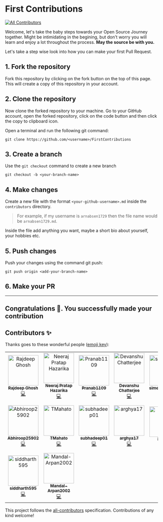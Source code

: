 # First Contributions
<!-- ALL-CONTRIBUTORS-BADGE:START - Do not remove or modify this section -->
[![All Contributors](https://img.shields.io/badge/all_contributors-16-orange.svg?style=flat-square)](#contributors-)
<!-- ALL-CONTRIBUTORS-BADGE:END -->

Welcome, let's take the baby steps towards your Open Source Journey together. Might be intimidating in the begining, but don't worry you will learn and enjoy a lot throughout the process. **May the source be with you.**

Let's take a step wise look into how you can make your first Pull Request.

## 1. Fork the repository

Fork this repository by clicking on the fork button on the top of this page. This will create a copy of this repository in your account.

## 2. Clone the repository

Now clone the forked repository to your machine. Go to your GitHub account, open the forked repository, click on the code button and then click the copy to clipboard icon.

Open a terminal and run the following git command:

```
git clone https://github.com/<username>/FirstContributions
```

## 3. Create a branch

Use the `git checkout` command to create a new branch

```
git checkout -b <your-branch-name>
```

## 4. Make changes

Create a new file with the format `<your-github-username>.md` inside the `contributors` directory. 

>For example, if my username is `arnabsen1729` then the file name would be `arnabsen1729.md`. 

Inside the file add anything you want, maybe a short bio about yourself, your hobbies etc.

## 5. Push changes

Push your changes using the command git push:

```
git push origin <add-your-branch-name>
```

## 6. Make your PR

<hr>

<h2> Congratulations 🎉. You successfully made your contribution </h2>

## Contributors ✨

Thanks goes to these wonderful people ([emoji key](https://allcontributors.org/docs/en/emoji-key)):

<!-- ALL-CONTRIBUTORS-LIST:START - Do not remove or modify this section -->
<!-- prettier-ignore-start -->
<!-- markdownlint-disable -->
<table>
  <tbody>
    <tr>
      <td align="center"><a href="https://www.linkedin.com/in/rajdeep-ghosh-b518bb1b1/"><img src="https://avatars.githubusercontent.com/u/58541505?v=4?s=100" width="100px;" alt="Rajdeep Ghosh"/><br /><sub><b>Rajdeep Ghosh</b></sub></a><br /><a href="https://github.com/codeiiest-dev/FirstContributions/commits?author=Rajdeep-G" title="Code">💻</a></td>
      <td align="center"><a href="https://github.com/NeerajHazarika"><img src="https://avatars.githubusercontent.com/u/72177954?v=4?s=100" width="100px;" alt="Neeraj Pratap Hazarika"/><br /><sub><b>Neeraj Pratap Hazarika</b></sub></a><br /><a href="https://github.com/codeiiest-dev/FirstContributions/commits?author=NeerajHazarika" title="Code">💻</a></td>
      <td align="center"><a href="https://github.com/Pranab1109"><img src="https://avatars.githubusercontent.com/u/70249715?v=4?s=100" width="100px;" alt="Pranab1109"/><br /><sub><b>Pranab1109</b></sub></a><br /><a href="https://github.com/codeiiest-dev/FirstContributions/commits?author=Pranab1109" title="Code">💻</a></td>
      <td align="center"><a href="https://github.com/01-DC"><img src="https://avatars.githubusercontent.com/u/78012571?v=4?s=100" width="100px;" alt="Devanshu Chatterjee"/><br /><sub><b>Devanshu Chatterjee</b></sub></a><br /><a href="https://github.com/codeiiest-dev/FirstContributions/commits?author=01-DC" title="Code">💻</a></td>
      <td align="center"><a href="https://github.com/simeetnayan81"><img src="https://avatars.githubusercontent.com/u/78461155?v=4?s=100" width="100px;" alt="simeetnayan81"/><br /><sub><b>simeetnayan81</b></sub></a><br /><a href="https://github.com/codeiiest-dev/FirstContributions/commits?author=simeetnayan81" title="Code">💻</a></td>
      <td align="center"><a href="https://hrahul2605.netlify.app"><img src="https://avatars.githubusercontent.com/u/48245702?v=4?s=100" width="100px;" alt="Rahul Halder"/><br /><sub><b>Rahul Halder</b></sub></a><br /><a href="https://github.com/codeiiest-dev/FirstContributions/commits?author=hrahul2605" title="Code">💻</a></td>
      <td align="center"><a href="https://github.com/RaunakGN2001"><img src="https://avatars.githubusercontent.com/u/74176824?v=4?s=100" width="100px;" alt="Raunak Gayen"/><br /><sub><b>Raunak Gayen</b></sub></a><br /><a href="https://github.com/codeiiest-dev/FirstContributions/commits?author=RaunakGN2001" title="Code">💻</a></td>
    </tr>
    <tr>
      <td align="center"><a href="https://github.com/Abhiroop25902"><img src="https://avatars.githubusercontent.com/u/69428539?v=4?s=100" width="100px;" alt="Abhiroop25902"/><br /><sub><b>Abhiroop25902</b></sub></a><br /><a href="https://github.com/codeiiest-dev/FirstContributions/commits?author=Abhiroop25902" title="Code">💻</a></td>
      <td align="center"><a href="https://github.com/TMahato"><img src="https://avatars.githubusercontent.com/u/80240317?v=4?s=100" width="100px;" alt="TMahato"/><br /><sub><b>TMahato</b></sub></a><br /><a href="https://github.com/codeiiest-dev/FirstContributions/commits?author=TMahato" title="Code">💻</a></td>
      <td align="center"><a href="https://github.com/subhadeep01"><img src="https://avatars.githubusercontent.com/u/76871085?v=4?s=100" width="100px;" alt="subhadeep01"/><br /><sub><b>subhadeep01</b></sub></a><br /><a href="https://github.com/codeiiest-dev/FirstContributions/commits?author=subhadeep01" title="Code">💻</a></td>
      <td align="center"><a href="https://github.com/arghya17"><img src="https://avatars.githubusercontent.com/u/76816045?v=4?s=100" width="100px;" alt="arghya17"/><br /><sub><b>arghya17</b></sub></a><br /><a href="https://github.com/codeiiest-dev/FirstContributions/commits?author=arghya17" title="Code">💻</a></td>
      <td align="center"><a href="https://github.com/iftiquar"><img src="https://avatars.githubusercontent.com/u/84250004?v=4?s=100" width="100px;" alt="iftiquar"/><br /><sub><b>iftiquar</b></sub></a><br /><a href="https://github.com/codeiiest-dev/FirstContributions/commits?author=iftiquar" title="Documentation">📖</a></td>
      <td align="center"><a href="https://github.com/RP2025"><img src="https://avatars.githubusercontent.com/u/100781382?v=4?s=100" width="100px;" alt="Raksha Pahariya"/><br /><sub><b>Raksha Pahariya</b></sub></a><br /><a href="https://github.com/codeiiest-dev/FirstContributions/commits?author=RP2025" title="Code">💻</a></td>
      <td align="center"><a href="https://github.com/saha-kiranmoy"><img src="https://avatars.githubusercontent.com/u/48590884?v=4?s=100" width="100px;" alt="saha-kiranmoy"/><br /><sub><b>saha-kiranmoy</b></sub></a><br /><a href="https://github.com/codeiiest-dev/FirstContributions/commits?author=saha-kiranmoy" title="Code">💻</a></td>
    </tr>
    <tr>
      <td align="center"><a href="https://github.com/siddharth595"><img src="https://avatars.githubusercontent.com/u/51822297?v=4?s=100" width="100px;" alt="siddharth595"/><br /><sub><b>siddharth595</b></sub></a><br /><a href="https://github.com/codeiiest-dev/FirstContributions/commits?author=siddharth595" title="Code">💻</a></td>
      <td align="center"><a href="https://github.com/Arpaninformationtech"><img src="https://avatars.githubusercontent.com/u/100986138?v=4?s=100" width="100px;" alt="Mandal-Arpan2002"/><br /><sub><b>Mandal-Arpan2002</b></sub></a><br /><a href="https://github.com/codeiiest-dev/FirstContributions/commits?author=Arpaninformationtech" title="Code">💻</a></td>
    </tr>
  </tbody>
</table>

<!-- markdownlint-restore -->
<!-- prettier-ignore-end -->

<!-- ALL-CONTRIBUTORS-LIST:END -->

This project follows the [all-contributors](https://github.com/all-contributors/all-contributors) specification. Contributions of any kind welcome!
